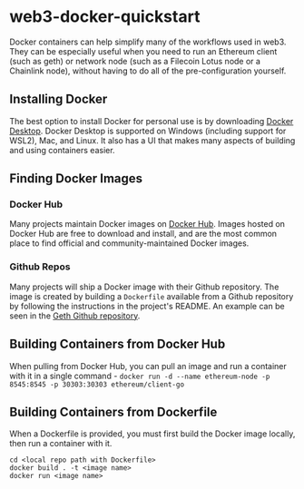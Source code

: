 # web3-docker-quickstart
Docker containers can help simplify many of the workflows used in web3. They can be especially useful when you need to run an Ethereum client (such as geth) or network node (such as a Filecoin Lotus node or a Chainlink node), without having to do all of the pre-configuration yourself. 

## Installing Docker
The best option to install Docker for personal use is by downloading [Docker Desktop](https://docs.docker.com/desktop/). Docker Desktop is supported on Windows (including support for WSL2), Mac, and Linux. It also has a UI that makes many aspects of building and using containers easier. 


## Finding Docker Images
### Docker Hub
Many projects maintain Docker images on [Docker Hub](https://hub.docker.com/). Images hosted on Docker Hub are free to download and install, and are the most common place to find official and community-maintained Docker images. 


### Github Repos
Many projects will ship a Docker image with their Github repository. The image is created by building a `Dockerfile` available from a Github repository by following the instructions in the project's README. An example can be seen in the [Geth Github repository](https://github.com/ethereum/go-ethereum#docker-quick-start). 


## Building Containers from Docker Hub
When pulling from Docker Hub, you can pull an image and run a container with it in a single command -
`docker run -d --name ethereum-node -p 8545:8545 -p 30303:30303 ethereum/client-go`

## Building Containers from Dockerfile
When a Dockerfile is provided, you must first build the Docker image locally, then run a container with it. 
```
cd <local repo path with Dockerfile>
docker build . -t <image name> 
docker run <image name>
```

